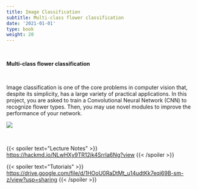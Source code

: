 ```yaml
---
title: Image Classification
subtitle: Multi-class flower classification
date: '2021-01-01'
type: book
weight: 20
---
```


<br>

**Multi-class flower classification**

<br>

Image classification is one of the core problems in computer vision that, despite its simplicity, 
has a large variety of practical applications. In this project, you are asked to train a Convolutional Neural Network (CNN) 
to recognize flower types. Then, you may use novel modules to improve the performance of your network.

![]((https://i.imgur.com/AKDQbxN.jpg))

<br>

{{< spoiler text="Lecture Notes" >}}
	https://hackmd.io/NLwHXy9TR12jk4SrrIa6Ng?view
{{< /spoiler >}}

{{< spoiler text="Tutorials" >}}
    https://drive.google.com/file/d/1HOoU0RaDtMt_u14udtKk7eqj69B-sm-z/view?usp=sharing
{{< /spoiler >}}
